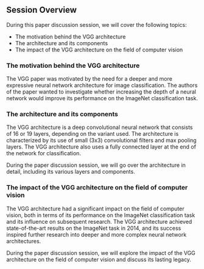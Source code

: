 ## Session Overview

During this paper discussion session, we will cover the following topics:

- The motivation behind the VGG architecture
- The architecture and its components
- The impact of the VGG architecture on the field of computer vision

### The motivation behind the VGG architecture

The VGG paper was motivated by the need for a deeper and more expressive neural network architecture for image classification. The authors of the paper wanted to investigate whether increasing the depth of a neural network would improve its performance on the ImageNet classification task.

### The architecture and its components

The VGG architecture is a deep convolutional neural network that consists of 16 or 19 layers, depending on the variant used. The architecture is characterized by its use of small (3x3) convolutional filters and max pooling layers. The VGG architecture also uses a fully connected layer at the end of the network for classification.

During the paper discussion session, we will go over the architecture in detail, including its various layers and components.

### The impact of the VGG architecture on the field of computer vision

The VGG architecture had a significant impact on the field of computer vision, both in terms of its performance on the ImageNet classification task and its influence on subsequent research. The VGG architecture achieved state-of-the-art results on the ImageNet task in 2014, and its success inspired further research into deeper and more complex neural network architectures.

During the paper discussion session, we will explore the impact of the VGG architecture on the field of computer vision and discuss its lasting legacy.
